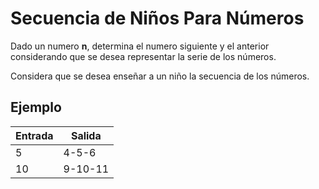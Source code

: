 # Secuencia de Niños Para Números

Dado un numero **n**, determina el numero siguiente y el anterior considerando que se desea representar la serie de los números.

Considera que se desea enseñar a un niño la secuencia de los números.


## Ejemplo

|Entrada |Salida  |
|--|--|
| 5 | 4-5-6 |
|10  |9-10-11  |
